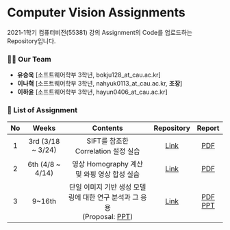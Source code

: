 # Computer Vision Assignments

2021-1학기 컴퓨터비전(55381) 강의 Assignment의 Code를 업로드하는 Repository입니다.

### 🙋‍♂️ Our Team
- **유승욱** [소프트웨어학부 3학년, bokju128_at_cau.ac.kr]
- **이나혁** [소프트웨어학부 3학년, nahyuk0113_at_cau.ac.kr, **조장**]
- **이하윤** [소프트웨어학부 3학년, hayun0406_at_cau.ac.kr] 

### 📝 List of Assignment
| **No** | **Weeks** | **Contents** | **Repository** | **Report** |
|:--------:|:--------:|:--------:|:--------:|:--------:|
| 1 | 3rd (3/18 ~ 3/24) | SIFT를 참조한 Correlation 설정 실습 | [Link](https://github.com/NahyukLEE/Computer_Vision_Assignments/tree/main/3%E1%84%8C%E1%85%AE%E1%84%8E%E1%85%A1%20Assignment) | [PDF](https://github.com/NahyukLEE/Computer_Vision_Assignments/blob/main/3%E1%84%8C%E1%85%AE%E1%84%8E%E1%85%A1%20Assignment/%5BReport%5D%20SIFT%E1%84%85%E1%85%B3%E1%86%AF%20%E1%84%8E%E1%85%A1%E1%86%B7%E1%84%8C%E1%85%A9%E1%84%92%E1%85%A1%E1%86%AB%20Correlation%20%E1%84%89%E1%85%A5%E1%86%AF%E1%84%8C%E1%85%A5%E1%86%BC%20%E1%84%89%E1%85%B5%E1%86%AF%E1%84%89%E1%85%B3%E1%86%B8.pdf)|
| 2 | 6th (4/8 ~ 4/14) | 영상 Homography 계산 및 와핑 영상 합성 실습 | [Link](https://github.com/NahyukLEE/Computer_Vision_Assignments/tree/main/6%EC%A3%BC%EC%B0%A8%20Assignment) | [PDF](https://github.com/NahyukLEE/Computer_Vision_Assignments/blob/main/6%EC%A3%BC%EC%B0%A8%20Assignment/%5BReport%5D%20Homography%EB%A5%BC%20%EC%9D%B4%EC%9A%A9%ED%95%9C%20Warping%20%EC%98%81%EC%83%81%20%ED%95%A9%EC%84%B1.pdf)|
| 3 | 9~16th | 단일 이미지 기반 생성 모델링에 대한 연구 분석과 그 응용<br>(Proposal: [PPT](https://github.com/NahyukLEE/Computer_Vision_Assignments/blob/main/Project/%EC%BB%B4%ED%93%A8%ED%84%B0%EB%B9%84%EC%A0%84%20Proposal%202%EC%A1%B0.pdf)) | [Link](https://github.com/NahyukLEE/Computer_Vision_Assignments/tree/main/Project) | [PDF](https://github.com/NahyukLEE/Computer_Vision_Assignments/blob/main/Project/%EC%BB%B4%ED%93%A8%ED%84%B0%EB%B9%84%EC%A0%84%20Final%20Project%20%EB%B3%B4%EA%B3%A0%EC%84%9C%202%EC%A1%B0.pdf)<br>[PPT](https://github.com/NahyukLEE/Computer_Vision_Assignments/blob/main/Project/%EC%BB%B4%ED%93%A8%ED%84%B0%EB%B9%84%EC%A0%84%20Final%20Project%20%EB%B0%9C%ED%91%9C%EC%9E%90%EB%A3%8C%202%EC%A1%B0.pdf) |
